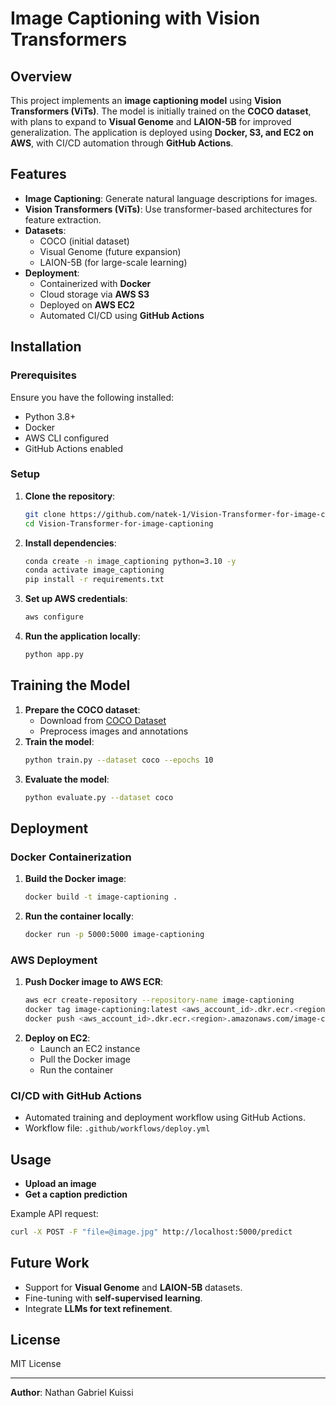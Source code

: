 # Image Captioning with Vision Transformers

## Overview
This project implements an **image captioning model** using **Vision Transformers (ViTs)**. The model is initially trained on the **COCO dataset**, with plans to expand to **Visual Genome** and **LAION-5B** for improved generalization. The application is deployed using **Docker, S3, and EC2 on AWS**, with CI/CD automation through **GitHub Actions**.

## Features
- **Image Captioning**: Generate natural language descriptions for images.
- **Vision Transformers (ViTs)**: Use transformer-based architectures for feature extraction.
- **Datasets**:
  - COCO (initial dataset)
  - Visual Genome (future expansion)
  - LAION-5B (for large-scale learning)
- **Deployment**:
  - Containerized with **Docker**
  - Cloud storage via **AWS S3**
  - Deployed on **AWS EC2**
  - Automated CI/CD using **GitHub Actions**

## Installation
### Prerequisites
Ensure you have the following installed:
- Python 3.8+
- Docker
- AWS CLI configured
- GitHub Actions enabled

### Setup
1. **Clone the repository**:
   ```bash
   git clone https://github.com/natek-1/Vision-Transformer-for-image-captioning.git
   cd Vision-Transformer-for-image-captioning
   ```
2. **Install dependencies**:
   ```bash
   conda create -n image_captioning python=3.10 -y
   conda activate image_captioning
   pip install -r requirements.txt
   ```
3. **Set up AWS credentials**:
   ```bash
   aws configure
   ```
4. **Run the application locally**:
   ```bash
   python app.py
   ```

## Training the Model
1. **Prepare the COCO dataset**:
   - Download from [COCO Dataset](https://cocodataset.org/#download)
   - Preprocess images and annotations
2. **Train the model**:
   ```bash
   python train.py --dataset coco --epochs 10
   ```
3. **Evaluate the model**:
   ```bash
   python evaluate.py --dataset coco
   ```

## Deployment
### Docker Containerization
1. **Build the Docker image**:
   ```bash
   docker build -t image-captioning .
   ```
2. **Run the container locally**:
   ```bash
   docker run -p 5000:5000 image-captioning
   ```

### AWS Deployment
1. **Push Docker image to AWS ECR**:
   ```bash
   aws ecr create-repository --repository-name image-captioning
   docker tag image-captioning:latest <aws_account_id>.dkr.ecr.<region>.amazonaws.com/image-captioning:latest
   docker push <aws_account_id>.dkr.ecr.<region>.amazonaws.com/image-captioning:latest
   ```
2. **Deploy on EC2**:
   - Launch an EC2 instance
   - Pull the Docker image
   - Run the container

### CI/CD with GitHub Actions
- Automated training and deployment workflow using GitHub Actions.
- Workflow file: `.github/workflows/deploy.yml`

## Usage
- **Upload an image**
- **Get a caption prediction**

Example API request:
```bash
curl -X POST -F "file=@image.jpg" http://localhost:5000/predict
```

## Future Work
- Support for **Visual Genome** and **LAION-5B** datasets.
- Fine-tuning with **self-supervised learning**.
- Integrate **LLMs for text refinement**.

## License
MIT License

---
**Author**: Nathan Gabriel Kuissi

